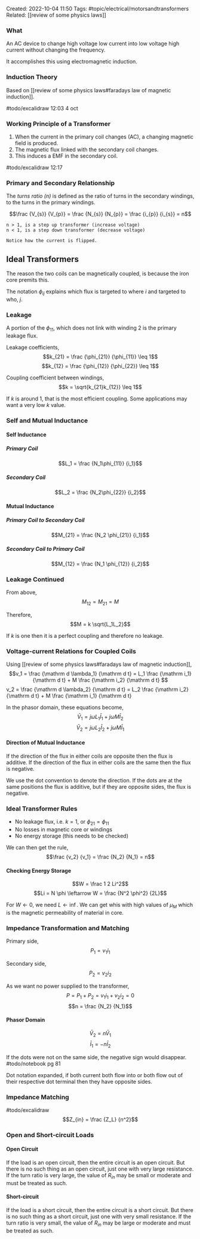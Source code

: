Created: 2022-10-04 11:50
Tags: #topic/electrical/motorsandtransformers
Related: [[review of some physics laws]]

### What
An AC device to change high voltage low current into low voltage high current without changing the frequency.

It accomplishes this using electromagnetic induction.

### Induction Theory
Based on [[review of some physics laws#faradays law of magnetic induction]].

#todo/excalidraw 12:03 4 oct

### Working Principle of a Transformer
1. When the current in the primary coil changes (AC), a changing magnetic field is produced.
2. The magnetic flux linked with the secondary coil changes.
3. This induces a EMF in the secondary coil.

#todo/excalidraw 12:17

### Primary and Secondary Relationship
The *turns ratio (n)* is defined as the ratio of turns in the secondary windings, to the turns in the primary windings.

$$\frac {V_{s}} {V_{p}} = \frac {N_{s}} {N_{p}} = \frac {i_{p}} {i_{s}} = n$$

```ad-note
n > 1, is a step up transformer (increase voltage)
n < 1, is a step down transformer (decrease voltage)
```

```ad-note
Notice how the current is flipped.
```

## Ideal Transformers
The reason the two coils can be magnetically coupled, is because the iron core premits this.

The notation $\phi_{ij}$ explains which flux is targeted to where $i$ and targeted to who, $j$.

### Leakage
A portion of the $\phi_{11}$, which does not link with winding 2 is the primary leakage flux.

Leakage coefficients,
$$k_{21} = \frac {\phi_{21}} {\phi_{11}} \leq 1$$
$$k_{12} = \frac {\phi_{12}} {\phi_{22}} \leq 1$$

Coupling coefficient between windings,
$$k = \sqrt{k_{21}k_{12}} \leq 1$$

If $k$ is around 1, that is the most efficient coupling. Some applications may want a very low $k$ value.

### Self and Mutual Inductance

#### Self Inductance
##### Primary Coil
$$L_1 = \frac {N_1\phi_{11}} {i_1}$$

##### Secondary Coil
$$L_2 = \frac {N_2\phi_{22}} {i_2}$$

#### Mutual Inductance
##### Primary Coil to Secondary Coil
$$M_{21} = \frac {N_2 \phi_{21}} {i_1}$$

##### Secondary Coil to Primary Coil
$$M_{12} = \frac {N_1 \phi_{12}} {i_2}$$

### Leakage Continued
From above,
$$M_{12} = M_{21} = M$$

Therefore,
$$M = k \sqrt{L_1L_2}$$

If $k$ is one then it is a perfect coupling and therefore no leakage.

### Voltage-current Relations for Coupled Coils
Using [[review of some physics laws#faradays law of magnetic induction]],
$$v_1 = \frac {\mathrm d \lambda_1} {\mathrm d t} = L_1 \frac {\mathrm i_1} {\mathrm d t} + M \frac {\mathrm i_2} {\mathrm d t}
$$v_2 = \frac {\mathrm d \lambda_2} {\mathrm d t} = L_2 \frac {\mathrm i_2} {\mathrm d t} + M \frac {\mathrm i_1} {\mathrm d t}

In the phasor domain, these equations become,
$$\bar V_1 = j\omega L_1 \bar I_1 + j\omega M \bar I_2$$
$$\bar V_2 = j\omega L_2 \bar I_2 + j\omega M \bar I_1$$

#### Direction of Mutual Inductance
If the direction of the flux in either coils are opposite then the flux is additive.
If the direction of the flux in either coils are the same then the flux is negative.

We use the dot convention to denote the direction. If the dots are at the same positions the flux is additive, but if they are opposite sides, the flux is negative.

### Ideal Transformer Rules
- No leakage flux, i.e. $k = 1$, or $\phi_{21} = \phi_{11}$
- No losses in magnetic core or windings
- No energy storage (this needs to be checked)

We can then get the rule,
$$\frac {v_2} {v_1} = \frac {N_2} {N_1} = n$$

#### Checking Energy Storage
$$W = \frac 1 2 Li^2$$
$$Li = N \phi \leftarrow W = \frac {N^2 \phi^2} {2L}$$

For $W \leftarrow 0$, we need $L \leftarrow \inf$. We can get whis with high values of $\mu_M$ which is the magnetic permeability of material in core.

### Impedance Transformation and Matching
Primary side, 
$$P_1 = v_1 i_1$$

Secondary side, 
$$P_2 = v_2 i_2$$

As we want no power supplied to the transformer,
$$P = P_1 + P_2 = v_1 i_1 + v_2 i_2 = 0$$
$$n = \frac {N_2} {N_1}$$

#### Phasor Domain
$$\bar V_2 = n \bar V_1$$
$$\bar I_1 = -n \bar I_2$$

If the dots were not on the same side, the negative sign would disappear.
#todo/notebook pg 81

Dot notation expanded, if both current both flow into or both flow out of their respective dot terminal then they have opposite sides.

### Impedance Matching
#todo/excalidraw 
$$Z_{in} = \frac {Z_L} {n^2}$$

### Open and Short-circuit Loads
#### Open Circuit
If the load is an open circuit, then the entire circuit is an open circuit. But there is no such thing as an open circuit, just one with very large resistance. If the turn ratio is very large, the value of $R_{in}$ may be small or moderate and must be treated as such.

#### Short-circuit
If the load is a short circuit, then the entire circuit is a short circuit. But there is no such thing as a short circuit, just one with very small resistance. If the turn ratio is very small, the value of $R_{in}$ may be large or moderate and must be treated as such.
